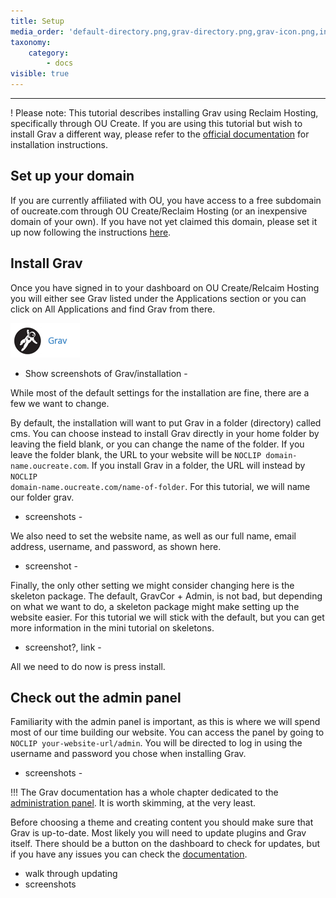 ```yaml
---
title: Setup
media_order: 'default-directory.png,grav-directory.png,grav-icon.png,install-button.png,install-grav.png,installation-settings.png,installatron-grav.png,no-directory.png,to-admin-panel.png,to-website.png'
taxonomy:
    category:
        - docs
visible: true
---
```


---

! Please note: This tutorial describes installing Grav using Reclaim Hosting, specifically through OU Create. If you are using this tutorial but wish to install Grav a different way, please refer to the [official documentation](https://learn.getgrav.org/16/basics/installation) for installation instructions.

## Set up your domain

If you are currently affiliated with OU, you have access to a free subdomain of oucreate.com through OU Create/Reclaim Hosting (or an inexpensive domain of your own). If you have not yet claimed this domain, please set it up now following the instructions [here](https://create.ou.edu/docs/getting-started/signing-up/).

## Install Grav

Once you have signed in to your dashboard on OU Create/Relcaim Hosting you will either see Grav listed under the Applications section or you can click on All Applications and find Grav from there.

![grav-icon](./grav-icon.png)
- Show screenshots of Grav/installation -

While most of the default settings for the installation are fine, there are a few we want to change.

By default, the installation will want to put Grav in a folder (directory) called cms. You can choose instead to install Grav directly in your home folder by leaving the field blank, or you can change the name of the folder. If you leave the folder blank, the URL to your website will be `NOCLIP domain-name.oucreate.com`. If you install Grav in a folder, the URL will instead by <code>NOCLIP domain-name.oucreate.com/name-of-folder</code>. For this tutorial, we will name our folder grav.

- screenshots -

We also need to set the website name, as well as our full name, email address, username, and password, as shown here.

- screenshot - 

Finally, the only other setting we might consider changing here is the skeleton package. The default, GravCor + Admin, is not bad, but depending on what we want to do, a skeleton package might make setting up the website easier. For this tutorial we will stick with the default, but you can get more information in the mini tutorial on skeletons.

- screenshot?, link -

All we need to do now is press install.

## Check out the admin panel

Familiarity with the admin panel is important, as this is where we will spend most of our time building our website. You can access the panel by going to `NOCLIP your-website-url/admin`. You will be directed to log in using the username and password you chose when installing Grav.

- screenshots -

!!! The Grav documentation has a whole chapter dedicated to the [administration panel](https://learn.getgrav.org/16/admin-panel). It is worth skimming, at the very least.

Before choosing a theme and creating content you should make sure that Grav is up-to-date. Most likely you will need to update plugins and Grav itself. There should be a button on the dashboard to check for updates, but if you have any issues you can check the [documentation](https://learn.getgrav.org/16/admin-panel/dashboard).

- walk through updating
- screenshots